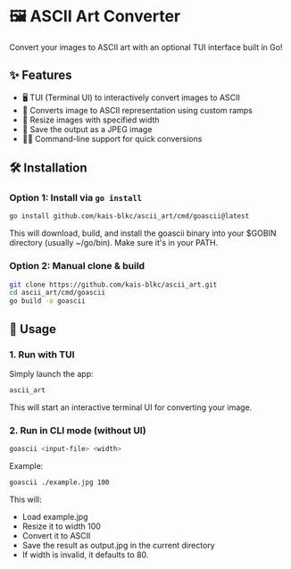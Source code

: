 # 🖼️ ASCII Art Converter

Convert your images to ASCII art with an optional TUI interface built in Go!

## ✨ Features

- 🖥️ TUI (Terminal UI) to interactively convert images to ASCII
- 🔁 Converts image to ASCII representation using custom ramps
- 📏 Resize images with specified width
- 🧱 Save the output as a JPEG image
- 🧑‍💻 Command-line support for quick conversions

## 🛠 Installation

### Option 1: Install via `go install`

```bash
go install github.com/kais-blkc/ascii_art/cmd/goascii@latest
```
This will download, build, and install the goascii binary into your $GOBIN directory (usually ~/go/bin). Make sure it's in your PATH.

### Option 2: Manual clone & build
```bash
git clone https://github.com/kais-blkc/ascii_art.git
cd ascii_art/cmd/goascii
go build -o goascii
```

## 🚀 Usage
### 1. Run with TUI
Simply launch the app:
```bash
ascii_art
```
This will start an interactive terminal UI for converting your image.

### 2. Run in CLI mode (without UI)
```bash
goascii <input-file> <width>
```

Example:
```bash
goascii ./example.jpg 100
```

This will:
- Load example.jpg
- Resize it to width 100
- Convert it to ASCII
- Save the result as output.jpg in the current directory
- If width is invalid, it defaults to 80.




